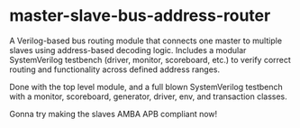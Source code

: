 # master-slave-bus-address-router
A Verilog-based bus routing module that connects one master to multiple slaves using address-based decoding logic. Includes a modular SystemVerilog testbench (driver, monitor, scoreboard, etc.) to verify correct routing and functionality across defined address ranges.


Done with the top level module, and a full blown SystemVerilog testbench with a monitor, scoreboard, generator, driver, env, and transaction classes.

Gonna try making the slaves AMBA APB compliant now!
